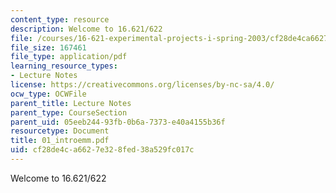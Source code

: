 ```yaml
---
content_type: resource
description: Welcome to 16.621/622
file: /courses/16-621-experimental-projects-i-spring-2003/cf28de4ca6627e328fed38a529fc017c_01_introemm.pdf
file_size: 167461
file_type: application/pdf
learning_resource_types:
- Lecture Notes
license: https://creativecommons.org/licenses/by-nc-sa/4.0/
ocw_type: OCWFile
parent_title: Lecture Notes
parent_type: CourseSection
parent_uid: 05eeb244-93fb-0b6a-7373-e40a4155b36f
resourcetype: Document
title: 01_introemm.pdf
uid: cf28de4c-a662-7e32-8fed-38a529fc017c
---
```

Welcome to 16.621/622